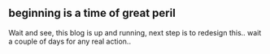 <article><h2>beginning is a time of great peril</h2>Wait and see, this blog is up and running, next step is to redesign this.. wait a couple of days for any real action..</article>